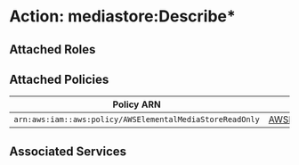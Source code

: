 # Action: mediastore:Describe*

## Attached Roles

## Attached Policies

| Policy ARN | Policy Name |
|------------|-------------|
| `arn:aws:iam::aws:policy/AWSElementalMediaStoreReadOnly` | [AWSElementalMediaStoreReadOnly](../policies.md#awselementalmediastorereadonly) |

## Associated Services

